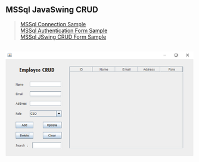 ## MSSql JavaSwing CRUD
>[MSSql Connection Sample](ConnectMSSql/sample.PNG)<br>
>[MSSql Authentication Form Sample](MSSqlAuthenticationForm/sample.gif) <br>
>[MSSql JSwing CRUD Form Sample](MSSqlJSwingCRUD/sample.gif)

<br> ![](MSSqlJSwingCRUD/sample.gif)  
